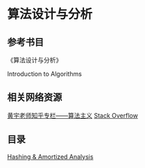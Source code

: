 # 算法设计与分析

## 参考书目
《算法设计与分析》

Introduction to Algorithms

## 相关网络资源
[黄宇老师知乎专栏——算法主义](https://zhuanlan.zhihu.com/algocentric)
[Stack Overflow](https://stackoverflow.com/)

## 目录
[Hashing & Amortized Analysis](./notes/Hashing.pdf)
